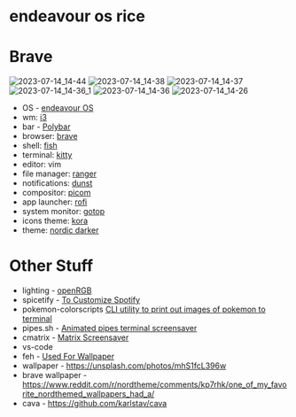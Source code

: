 # **endeavour os rice**

# **Brave**

![2023-07-14_14-44](https://github.com/fruitsaladchan/endeavour-os-rice/assets/124645742/76d065fc-fb90-48be-b774-81ce5b159799)
![2023-07-14_14-38](https://github.com/fruitsaladchan/endeavour-os-rice/assets/124645742/df46c70f-4976-419c-b64f-9d1150530210)
![2023-07-14_14-37](https://github.com/fruitsaladchan/endeavour-os-rice/assets/124645742/ff6a7047-6571-4ea8-92ef-eebbe837f00b)
![2023-07-14_14-36_1](https://github.com/fruitsaladchan/endeavour-os-rice/assets/124645742/b24a6ddc-f307-4ea7-93ae-8f683396038d)
![2023-07-14_14-36](https://github.com/fruitsaladchan/endeavour-os-rice/assets/124645742/ae530ec1-bd11-4881-9f87-599baf3225ac)
![2023-07-14_14-26](https://github.com/fruitsaladchan/endeavour-os-rice/assets/124645742/d38c6425-e1f6-4f12-a142-2e4c6b1b0631)



- OS - [endeavour OS](https://endeavouros.com/)
- wm: [i3](https://github.com/i3/i3)
- bar - [Polybar](https://github.com/polybar/polybar)
- browser: [brave](https://aur.archlinux.org/packages/brave)
- shell: [fish](https://github.com/fish-shell/fish-shell)
- terminal: [kitty](https://github.com/kovidgoyal/kitty)
- editor: vim
- file manager: [ranger](https://github.com/ranger/ranger)
- notifications: [dunst](https://github.com/dunst-project/dunst)
- compositor: [picom](https://github.com/yshui/picom)
- app launcher: [rofi](https://github.com/davatorium/rofi)
- system monitor: [gotop](https://github.com/xxxserxxx/gotop)
- icons theme: [kora](https://github.com/bikass/kora)
- theme: [nordic darker](https://github.com/EliverLara/Nordic)

# **Other Stuff**

- lighting - [openRGB](https://aur.archlinux.org/packages/openrgb)
- spicetify - [To Customize Spotify](https://spicetify.app/)
- pokemon-colorscripts [CLI utility to print out images of pokemon to terminal](https://gitlab.com/phoneybadger/pokemon-colorscripts)
- pipes.sh - [Animated pipes terminal screensaver](https://github.com/pipeseroni/pipes.sh)
- cmatrix - [Matrix Screensaver](https://github.com/abishekvashok/cmatrix)
- vs-code
- feh - [Used For Wallpaper](https://github.com/derf/feh)
- wallpaper - https://unsplash.com/photos/mhS1fcL396w
- brave wallpaper - https://www.reddit.com/r/nordtheme/comments/kp7rhk/one_of_my_favorite_nordthemed_wallpapers_had_a/
- cava - https://github.com/karlstav/cava
